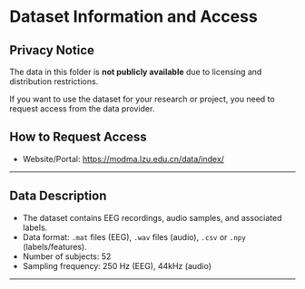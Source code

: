 # Dataset Information and Access

## Privacy Notice

The data in this folder is **not publicly available** due to licensing and distribution restrictions.

If you want to use the dataset for your research or project, you need to request access from the data provider.

## How to Request Access

- Website/Portal: https://modma.lzu.edu.cn/data/index/

---

## Data Description

- The dataset contains EEG recordings, audio samples, and associated labels.
- Data format: `.mat` files (EEG), `.wav` files (audio), `.csv` or `.npy` (labels/features).
- Number of subjects: 52
- Sampling frequency: 250 Hz (EEG), 44kHz (audio)

---
